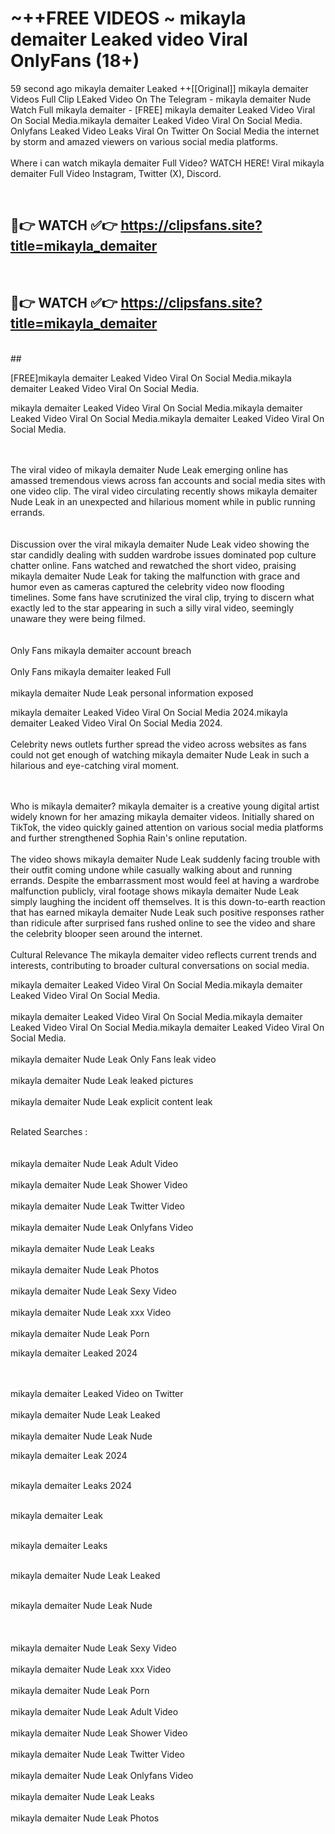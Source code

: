# ~++FREE VIDEOS ~ mikayla demaiter Leaked video Viral OnlyFans (18+)<br>


59 second ago mikayla demaiter Leaked ++[[Original]] mikayla demaiter Videos Full Clip LEaked Video On The Telegram  - mikayla demaiter Nude  Watch Full mikayla demaiter - [FREE] mikayla demaiter Leaked Video Viral On Social Media.mikayla demaiter Leaked Video Viral On Social Media.   Onlyfans Leaked Video Leaks Viral On Twitter On Social Media the internet by storm and amazed viewers on various social media platforms. <br><br>
Where i can watch mikayla demaiter Full Video? WATCH HERE! Viral mikayla demaiter Full Video Instagram, Twitter (X), Discord. <br>


 <br>

##  🔴👉 WATCH ✅👉  <a href="https://clipsfans.site?title=mikayla_demaiter&ref=git">https://clipsfans.site?title=mikayla_demaiter</a> <br>
  <br>

##  🔴👉 WATCH ✅👉  <a href="https://clipsfans.site?title=mikayla_demaiter&ref=git">https://clipsfans.site?title=mikayla_demaiter</a> <br>
  <br>
  ##



[FREE]mikayla demaiter Leaked Video Viral On Social Media.mikayla demaiter Leaked Video Viral On Social Media. <br>

mikayla demaiter Leaked Video Viral On Social Media.mikayla demaiter Leaked Video Viral On Social Media.mikayla demaiter Leaked Video Viral On Social Media. <br>


  <br>

  <br>
The viral video of mikayla demaiter Nude Leak emerging online has amassed tremendous views across fan accounts and social media sites with one video clip. The viral video circulating recently shows mikayla demaiter Nude Leak in an unexpected and hilarious moment while in public running errands.<br>
<br>


<br>
Discussion over the viral mikayla demaiter Nude Leak video showing the star candidly dealing with sudden wardrobe issues dominated pop culture chatter online. Fans watched and rewatched the short video, praising mikayla demaiter Nude Leak for taking the malfunction with grace and humor even as cameras captured the celebrity video now flooding timelines. Some fans have scrutinized the viral clip, trying to discern what exactly led to the star appearing in such a silly viral video, seemingly unaware they were being filmed.<br>
<br>
<br> 
Only Fans mikayla demaiter account breach<br>
<br>
Only Fans mikayla demaiter leaked Full <br>
<br>
mikayla demaiter Nude Leak personal information exposed<br>

mikayla demaiter Leaked Video Viral On Social Media 2024.mikayla demaiter Leaked Video Viral On Social Media 2024. <br>
<br>
Celebrity news outlets further spread the video across websites as fans could not get enough of watching mikayla demaiter Nude Leak in such a hilarious and eye-catching viral moment.<br>
<br>

<br>
Who is mikayla demaiter? mikayla demaiter is a creative young digital artist widely known for her amazing mikayla demaiter videos. Initially shared on TikTok, the video quickly gained attention on various social media platforms and further strengthened Sophia Rain's online reputation.<br>
<br>
The video shows mikayla demaiter Nude Leak suddenly facing trouble with their outfit coming undone while casually walking about and running errands. Despite the embarrassment most would feel at having a wardrobe malfunction publicly, viral footage shows mikayla demaiter Nude Leak simply laughing the incident off themselves. It is this down-to-earth reaction that has earned mikayla demaiter Nude Leak such positive responses rather than ridicule after surprised fans rushed online to see the video and share the celebrity blooper seen around the internet.<br>
<br>
Cultural Relevance The mikayla demaiter video reflects current trends and interests, contributing to broader cultural conversations on social media.<br>

mikayla demaiter Leaked Video Viral On Social Media.mikayla demaiter Leaked Video Viral On Social Media.<br>
<br>
mikayla demaiter Leaked Video Viral On Social Media.mikayla demaiter Leaked Video Viral On Social Media.mikayla demaiter Leaked Video Viral On Social Media.<br>
<br>
mikayla demaiter Nude Leak Only Fans leak video<br>
<br>
mikayla demaiter Nude Leak leaked pictures<br>
<br>
mikayla demaiter Nude Leak explicit content leak<br>


<br>
Related Searches :<br>
<br>

<br>
mikayla demaiter Nude Leak Adult Video<br>
<br>
mikayla demaiter Nude Leak Shower Video<br>
<br>
mikayla demaiter Nude Leak Twitter Video<br>
<br>
mikayla demaiter Nude Leak Onlyfans Video<br>
<br>
mikayla demaiter Nude Leak Leaks<br>
<br>
mikayla demaiter Nude Leak Photos<br>

<br>
mikayla demaiter Nude Leak Sexy Video<br>
<br>
mikayla demaiter Nude Leak xxx Video<br>
<br>
mikayla demaiter Nude Leak Porn<br>

mikayla demaiter  Leaked 2024 <br> <br>
<br>

mikayla demaiter Leaked Video on Twitter <br>
<br>
mikayla demaiter Nude Leak Leaked<br>
<br>
mikayla demaiter Nude Leak Nude<br>


mikayla demaiter  Leak 2024 <br> <br>



mikayla demaiter  Leaks 2024 <br> <br>



 
mikayla demaiter  Leak<br> <br>



mikayla demaiter  Leaks<br> <br>


mikayla demaiter Nude Leak Leaked<br> <br>

mikayla demaiter Nude Leak Nude<br> <br>
<br> <br>
mikayla demaiter Nude Leak Sexy Video
<br> <br>
mikayla demaiter Nude Leak xxx Video
<br> <br>
mikayla demaiter Nude Leak Porn
<br> <br>
mikayla demaiter Nude Leak Adult Video
<br> <br>
mikayla demaiter Nude Leak Shower Video
<br> <br>
mikayla demaiter Nude Leak Twitter Video
<br> <br>
mikayla demaiter Nude Leak Onlyfans Video
<br> <br>
mikayla demaiter Nude Leak Leaks
<br> <br>
mikayla demaiter Nude Leak Photos






</p>




 



</p>










